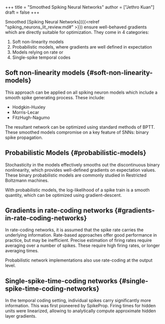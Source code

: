 +++
title = "Smoothed Spiking Neural Networks"
author = ["Jethro Kuan"]
draft = false
+++

Smoothed [Spiking Neural Networks]({{<relref "spiking_neurons_lit_review.md#" >}}) ensure well-behaved gradients which are
directly suitable for optimization. They come in 4 categories:

1.  Soft non-linearity models
2.  Probabilistic models, where gradients are well defined in expectation
3.  Models relying on rate or
4.  Single-spike temporal codes


## Soft non-linearity models {#soft-non-linearity-models}

This approach can be applied on all spiking neuron models which
include a smooth spike generating process. These include:

-   Hodgkin-Huxley
-   Morris-Lecar
-   FitzHugh-Nagumo

The resultant network can be optimized using standard methods of BPTT.
These smoothed models compromise on a key feature of SNNs: binary
spike propagation.


## Probabilistic Models {#probabilistic-models}

Stochasticity in the models effectively smooths out the discontinuous
binary nonlinearity, which provides well-defined gradients on
expectation values. These binary probabilistic models are commonly
studied in Restricted Boltzmann machines.

With probabilistic models, the log-likelihood of a spike train is a
smooth quantity, which can be optimized using gradient-descent.


## Gradients in rate-coding networks {#gradients-in-rate-coding-networks}

In rate-coding networks, it is assumed that the spike rate carries the
underlying information. Rate-based approaches offer good performance
in practice, but may be inefficient. Precise estimation of firing
rates require averaging over a number of spikes. These require high
firing rates, or longer averaging times.

Probabilistic network implementations also use rate-coding at the
output level.


## Single-spike-time-coding networks {#single-spike-time-coding-networks}

In the temporal coding setting, individual spikes carry significantly
more information. This was first pioneered by SpikeProp. Firing times
for hidden units were linearized, allowing to analytically compute
approximate hidden layer gradients.